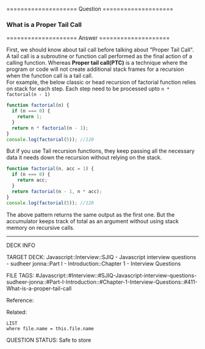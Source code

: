 ==================== Question ====================  

### What is a Proper Tail Call  

==================== Answer ====================  

First, we should know about tail call before talking about "Proper Tail Call". A
tail call is a subroutine or function call performed as the final action of a
calling function. Whereas **Proper tail call(PTC)** is a technique where the
program or code will not create additional stack frames for a recursion when the
function call is a tail call.  
For example, the below classic or head recursion of factorial function relies on
stack for each step. Each step need to be processed upto `n * factorial(n - 1)`

```javascript
function factorial(n) {
  if (n === 0) {
    return 1;
  }
  return n * factorial(n - 1);
}
console.log(factorial(5)); //120
```

But if you use Tail recursion functions, they keep passing all the necessary
data it needs down the recursion without relying on the stack.

```javascript
function factorial(n, acc = 1) {
  if (n === 0) {
    return acc;
  }
  return factorial(n - 1, n * acc);
}
console.log(factorial(5)); //120
```

The above pattern returns the same output as the first one. But the accumulator
keeps track of total as an argument without using stack memory on recursive
calls.

---

DECK INFO

TARGET DECK: Javascript::Interview::SJIQ - Javascript interview questions -
sudheer jonna::Part I - Introduction::Chapter 1 - Interview Questions

FILE TAGS:
#Javascript::#Interview::#SJIQ-Javascript-interview-questions-sudheer-jonna::#Part-I-Introduction::#Chapter-1-Interview-Questions::#411-What-is-a-proper-tail-call

Reference:

Related:

```dataview
LIST
where file.name = this.file.name
```

QUESTION STATUS: Safe to store
